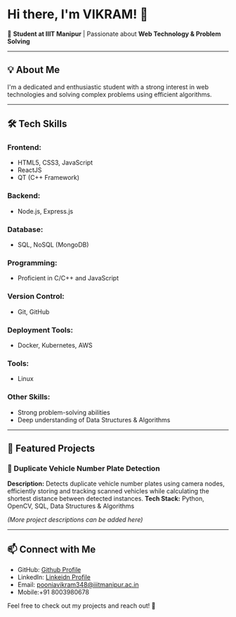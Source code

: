 # Hi there, I'm VIKRAM! 👋

🚀 **Student at IIIT Manipur** | Passionate about **Web Technology & Problem Solving**

---

## 💡 About Me
I'm a dedicated and enthusiastic student with a strong interest in web technologies and solving complex problems using efficient algorithms.

---

## 🛠️ Tech Skills

### Frontend:
- HTML5, CSS3, JavaScript
- ReactJS
- QT (C++ Framework)

### Backend:
- Node.js, Express.js

### Database:
- SQL, NoSQL (MongoDB)

### Programming:
- Proficient in C/C++ and JavaScript

### Version Control:
- Git, GitHub

### Deployment Tools:
- Docker, Kubernetes, AWS

### Tools:
- Linux

### Other Skills:
- Strong problem-solving abilities
- Deep understanding of Data Structures & Algorithms

---

## 📌 Featured Projects

### 🚗 Duplicate Vehicle Number Plate Detection
**Description:** Detects duplicate vehicle number plates using camera nodes, efficiently storing and tracking scanned vehicles while calculating the shortest distance between detected instances.
**Tech Stack:** Python, OpenCV, SQL, Data Structures & Algorithms

_(More project descriptions can be added here)_

---

## 📫 Connect with Me
- GitHub: [Github Profile](https://github.com/Vikrampoonia)
- LinkedIn: [Linkeidn Profile](https://www.linkedin.com/in/vikram-poonia-3497121b0/)
- Email: pooniavikram348@iiitmanipur.ac.in
- Mobile:+91 8003980678

Feel free to check out my projects and reach out! 🚀
